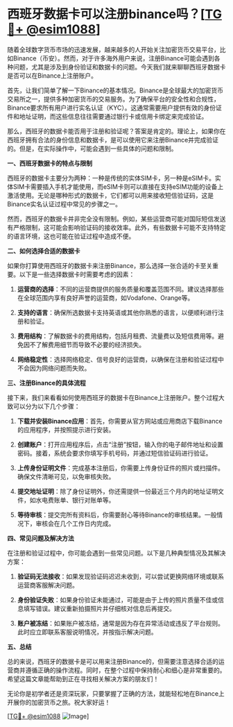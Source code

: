 # 西班牙数据卡可以注册binance吗？[[TG💪+ @esim1088](https://t.me/s/esim1088)]

随着全球数字货币市场的迅速发展，越来越多的人开始关注加密货币交易平台，比如Binance（币安）。然而，对于许多海外用户来说，注册Binance可能会遇到各种问题，尤其是涉及到身份验证和数据卡的问题。今天我们就来聊聊西班牙数据卡是否可以在Binance上注册账户。

首先，让我们简单了解一下Binance的基本情况。Binance是全球最大的加密货币交易所之一，提供多种加密货币的交易服务。为了确保平台的安全性和合规性，Binance要求所有用户进行实名认证（KYC）。这通常需要用户提供有效的身份证件和地址证明，而这些信息往往需要通过银行卡或信用卡绑定来完成验证。

那么，西班牙的数据卡能否用于注册和验证呢？答案是肯定的。理论上，如果你在西班牙拥有合法的身份信息和数据卡，是可以使用它来注册Binance并完成验证的。但是，在实际操作中，可能会遇到一些具体的问题和限制。

**一、西班牙数据卡的特点与限制**

西班牙的数据卡主要分为两种：一种是传统的实体SIM卡，另一种是eSIM卡。实体SIM卡需要插入手机才能使用，而eSIM卡则可以直接在支持eSIM功能的设备上激活使用。无论是哪种形式的数据卡，它们都可以用来接收短信验证码，这是Binance实名认证过程中常见的步骤之一。

然而，西班牙的数据卡并非完全没有限制。例如，某些运营商可能对国际短信发送有严格限制，这可能会影响验证码的接收效率。此外，有些数据卡可能不支持特定的语言环境，这也可能在验证过程中造成不便。

**二、如何选择合适的数据卡**

如果你打算使用西班牙的数据卡来注册Binance，那么选择一张合适的卡至关重要。以下是一些选择数据卡时需要考虑的因素：

1. **运营商的选择**：不同的运营商提供的服务质量和覆盖范围不同。建议选择那些在全球范围内享有良好声誉的运营商，如Vodafone、Orange等。
   
2. **支持的语言**：确保所选数据卡支持英语或其他你熟悉的语言，以便顺利进行注册和验证。

3. **费用结构**：了解数据卡的费用结构，包括月租费、流量费以及短信费用等。避免因不了解费用细节而导致不必要的经济损失。

4. **网络稳定性**：选择网络稳定、信号良好的运营商，以确保在注册和验证过程中不会因为网络问题而失败。

**三、注册Binance的具体流程**

接下来，我们来看看如何使用西班牙的数据卡在Binance上注册账户。整个过程大致可以分为以下几个步骤：

1. **下载并安装Binance应用**：首先，你需要从官方网站或应用商店下载Binance的应用程序，并按照提示进行安装。

2. **创建账户**：打开应用程序后，点击“注册”按钮，输入你的电子邮件地址和设置密码。接着，系统会要求你填写手机号码，并通过短信验证码进行验证。

3. **上传身份证明文件**：完成基本注册后，你需要上传身份证件的照片或扫描件。确保文件清晰可见，以免审核失败。

4. **提交地址证明**：除了身份证明外，你还需提供一份最近三个月内的地址证明文件，如水电费账单、银行对账单等。

5. **等待审核**：提交完所有资料后，你需要耐心等待Binance的审核结果。一般情况下，审核会在几个工作日内完成。

**四、常见问题及解决方法**

在注册和验证过程中，你可能会遇到一些常见问题。以下是几种典型情况及其解决方案：

1. **验证码无法接收**：如果发现验证码迟迟未收到，可以尝试更换网络环境或联系运营商客服解决问题。

2. **身份验证失败**：如果身份验证未能通过，可能是由于上传的照片质量不佳或信息填写错误。建议重新拍摄照片并仔细核对信息后再提交。

3. **账户被冻结**：如果账户被冻结，通常是因为存在异常活动或违反了平台规则。此时应立即联系客服说明情况，并按指示解决问题。

**五、总结**

总的来说，西班牙的数据卡是可以用来注册Binance的，但需要注意选择合适的运营商并遵循正确的操作流程。同时，在整个过程中保持耐心和细心是非常重要的。希望这篇文章能帮助到正在寻找相关解决方案的朋友们！

无论你是初学者还是资深玩家，只要掌握了正确的方法，就能轻松地在Binance上开展你的加密货币之旅。祝大家好运！

[[TG💪+ @esim1088](https://t.me/s/esim1088) ![Image](https://i.postimg.cc/4NQfJmqS/Snipaste-2025-05-13-00-14-12.png)]
